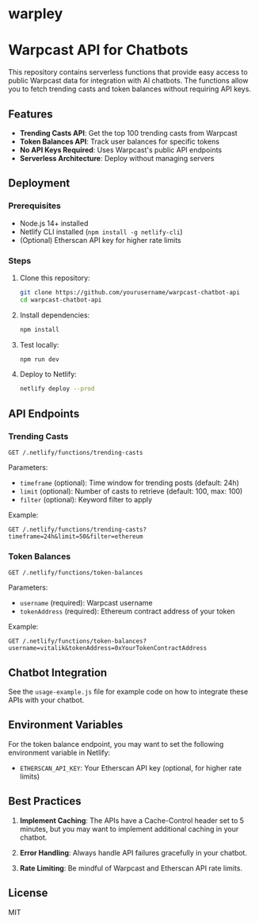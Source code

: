 # warpley

# Warpcast API for Chatbots

This repository contains serverless functions that provide easy access to public Warpcast data for integration with AI chatbots. The functions allow you to fetch trending casts and token balances without requiring API keys.

## Features

- **Trending Casts API**: Get the top 100 trending casts from Warpcast
- **Token Balances API**: Track user balances for specific tokens
- **No API Keys Required**: Uses Warpcast's public API endpoints
- **Serverless Architecture**: Deploy without managing servers

## Deployment

### Prerequisites

- Node.js 14+ installed
- Netlify CLI installed (`npm install -g netlify-cli`)
- (Optional) Etherscan API key for higher rate limits

### Steps

1. Clone this repository:
   ```bash
   git clone https://github.com/yourusername/warpcast-chatbot-api
   cd warpcast-chatbot-api
   ```

2. Install dependencies:
   ```bash
   npm install
   ```

3. Test locally:
   ```bash
   npm run dev
   ```

4. Deploy to Netlify:
   ```bash
   netlify deploy --prod
   ```

## API Endpoints

### Trending Casts

```
GET /.netlify/functions/trending-casts
```

Parameters:
- `timeframe` (optional): Time window for trending posts (default: 24h)
- `limit` (optional): Number of casts to retrieve (default: 100, max: 100)
- `filter` (optional): Keyword filter to apply

Example:
```
GET /.netlify/functions/trending-casts?timeframe=24h&limit=50&filter=ethereum
```

### Token Balances

```
GET /.netlify/functions/token-balances
```

Parameters:
- `username` (required): Warpcast username
- `tokenAddress` (required): Ethereum contract address of your token

Example:
```
GET /.netlify/functions/token-balances?username=vitalik&tokenAddress=0xYourTokenContractAddress
```

## Chatbot Integration

See the `usage-example.js` file for example code on how to integrate these APIs with your chatbot.

## Environment Variables

For the token balance endpoint, you may want to set the following environment variable in Netlify:

- `ETHERSCAN_API_KEY`: Your Etherscan API key (optional, for higher rate limits)

## Best Practices

1. **Implement Caching**: The APIs have a Cache-Control header set to 5 minutes, but you may want to implement additional caching in your chatbot.

2. **Error Handling**: Always handle API failures gracefully in your chatbot.

3. **Rate Limiting**: Be mindful of Warpcast and Etherscan API rate limits.

## License

MIT